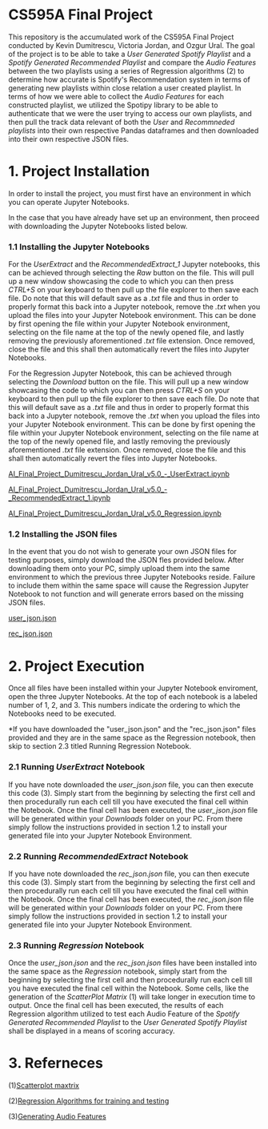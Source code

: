 # CS595A Final Project
This repository is the accumulated work of the CS595A Final Project conducted by Kevin Dumitrescu, Victoria Jordan, and Ozgur Ural. The goal of the project is to be able to take a *User Generated Spotify Playlist* and a *Spotify Generated Recommended Playlist* and compare the *Audio Features* between the two playlists using a series of Regression algorithms (2) to determine how accurate is Spotify's Recommendation system in terms of generating new playlists within close relation a user created playlist. In terms of how we were able to collect the *Audio Features* for each constructed playlist, we utilized the Spotipy library to be able to authenticate that we were the user trying to access our own playlists, and then pull the track data relevant of both the *User* and *Recommneded playlists* into their own respective Pandas dataframes and then downloaded into their own respective JSON files.

# 1. Project Installation

In order to install the project, you must first have an environment in which you can operate Jupyter Notebooks.

In the case that you have already have set up an environment, then proceed with downloading the Jupyter Notebooks listed below. 

### 1.1 Installing the Jupyter Notebooks

For the *UserExtract* and the *RecommendedExtract_1* Jupyter notebooks, this can be achieved through selecting the *Raw* button on the file. This will pull up a new window showcasing the code to which you can then press *CTRL+S* on your keyboard to then pull up the file explorer to then save each file. Do note that this will default save as a *.txt* file and thus in order to properly format this back into a Jupyter notebook, remove the *.txt* when you upload the files into your Jupyter Notebook environment. This can be done by first opening the file within your Jupyter Notebook environment, selecting on the file name at the top of the newly opened file, and lastly removing the previously aforementioned *.txt* file extension. Once removed, close the file and this shall then automatically revert the files into Jupyter Notebooks.

For the Regression Jupyter Notebook, this can be achieved through selecting the *Download* button on the file. This will pull up a new window showcasing the code to which you can then press *CTRL+S* on your keyboard to then pull up the file explorer to then save each file. Do note that this will default save as a *.txt* file and thus in order to properly format this back into a Jupyter notebook, remove the *.txt* when you upload the files into your Jupyter Notebook environment. This can be done by first opening the file within your Jupyter Notebook environment, selecting on the file name at the top of the newly opened file, and lastly removing the previously aforementioned *.txt* file extension. Once removed, close the file and this shall then automatically revert the files into Jupyter Notebooks.

[AI_Final_Project_Dumitrescu_Jordan_Ural_v5.0_-_UserExtract.ipynb](https://github.com/Dumitrek/CS595A_Final_Project/blob/main/Jupyter%20Notebook%20Code/AI_Final_Project_Dumitrescu_Jordan_Ural_v5.0_-_UserExtract.ipynb)

[AI_Final_Project_Dumitrescu_Jordan_Ural_v5.0_-_RecommendedExtract_1.ipynb](https://github.com/Dumitrek/CS595A_Final_Project/blob/main/Jupyter%20Notebook%20Code/AI_Final_Project_Dumitrescu_Jordan_Ural_v5.0_-_RecommendedExtract_1.ipynb)

[AI_Final_Project_Dumitrescu_Jordan_Ural_v5.0_Regression.ipynb](https://github.com/Dumitrek/CS595A_Final_Project/blob/main/Jupyter%20Notebook%20Code/AI_Final_Project_Dumitrescu_Jordan_Ural_v5.0_Regression.ipynb)

### 1.2 Installing the JSON files

In the event that you do not wish to generate your own JSON files for testing purposes, simply download the JSON fles provided below. After downloading them onto your PC, simply upload them into the same environment to which the previous three Jupyter Notebooks reside. Failure to include them within the same space will cause the Regression Jupyter Notebook to not function and will generate errors based on the missing JSON files.

[user_json.json](https://github.com/Dumitrek/CS595A_Final_Project/blob/main/JSON%20Data%20Files/user_json.json)

[rec_json.json](https://github.com/Dumitrek/CS595A_Final_Project/blob/main/JSON%20Data%20Files/rec_json.json)


# 2. Project Execution

Once all files have been installed within your Jupyter Notebook enviroment, open the three Jupyter Notebooks. At the top of each notebook is a labeled number of 1, 2, and 3. This numbers indicate the ordering to which the Notebooks need to be executed.

*If you have downloaded the "user_json.json" and the "rec_json.json" files provided and they are in the same space as the Regression notebook, then skip to section 2.3 titled Running Regression Notebook.

### 2.1 Running *UserExtract* Notebook

If you have note downloaded the *user_json.json* file, you can then execute this code (3). Simply start from the beginning by selecting the first cell and then procedurally run each cell till you have executed the final cell within the Notebook. Once the final cell has been executed, the *user_json.json* file will be generated within your *Downloads* folder on your PC. From there simply follow the instructions provided in section 1.2 to install your generated file into your Jupyter Notebook Environment.

### 2.2 Running *RecommendedExtract* Notebook

If you have note downloaded the *rec_json.json* file, you can then execute this code (3). Simply start from the beginning by selecting the first cell and then procedurally run each cell till you have executed the final cell within the Notebook. Once the final cell has been executed, the *rec_json.json* file will be generated within your *Downloads* folder on your PC. From there simply follow the instructions provided in section 1.2 to install your generated file into your Jupyter Notebook Environment.

### 2.3 Running *Regression* Notebook 

Once the *user_json.json* and the *rec_json.json* files have been installed into the same space as the *Regression* notebook, simply start from the beginning by selecting the first cell and then procedurally run each cell till you have executed the final cell within the Notebook. Some cells, like the generation of the *ScatterPlot Matrix* (1) will take longer in execution time to output. Once the final cell has been executed, the results of each Regression algorithm utilized to test each Audio Feature of the *Spotify Generated Recommended Playlist* to the *User Generated Spotify Playlist* shall be displayed in a means of scoring accuracy.

# 3. Referneces

(1)[Scatterplot maxtrix](https://github.com/simon-th/spotify-data-project/blob/master/.ipynb_checkpoints/Extracting%20Spotify%20Audio%20Features-checkpoint.ipynb)

(2)[Regression Algorithms for training and testing](https://scikit-learn.org/stable/modules/svm.html#regression)

(3)[Generating Audio Features](https://github.com/simon-th/spotify-data-project/blob/master/.ipynb_checkpoints/Extracting%20Spotify%20Audio%20Features-checkpoint.ipynb)
